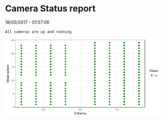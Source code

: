 Camera Status report
================
18/05/2017 - 01:57:06

    All cameras are up and running

![](camreport_files/figure-markdown_github/unnamed-chunk-2-1.png)
